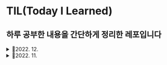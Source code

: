 # TIL(Today I Learned)

## 하루 공부한 내용을 간단하게 정리한 레포입니다

<details>
<summary>📅2022. 12.</summary>
<div markdown="1">

- [TIL 2022.12.4.(일)-typealias](https://github.com/fatherLeon/TIL/blob/main/2022.12/TIL%202022.12.4.(일).md)

- [TIL 2022.12.5.(월)-String](https://github.com/fatherLeon/TIL/blob/main/2022.12/TIL%202022.12.5.(월).md)

- [TIL 2022.12.7.(수)-ARC(Unowned References))](https://github.com/fatherLeon/TIL/blob/main/2022.12/TIL%202022.12.7.(수).md)

- [TIL 2022.12.13.(화)- Reduce](https://github.com/fatherLeon/TIL/blob/main/2022.12/TIL%20%202022.12.13.(화).md)

</div>
</details>


<details>
<summary>📅2022. 11.</summary>
<div markdown="1">

- [TIL 2022.11.6.(일)](https://github.com/fatherLeon/TIL/blob/main/2022.11/TIL%202022.11.6.(일).md)
- [TIL 2022.11.7.(월)](https://github.com/fatherLeon/TIL/blob/main/2022.11/TIL%202022.11.7.(월).md)
- [TIL 2022.11.8.(화)](https://github.com/fatherLeon/TIL/blob/main/2022.11/TIL%202022.11.8.(화).md)
- [TIL 2022.11.9.(수)](https://github.com/fatherLeon/TIL/blob/main/2022.11/TIL%202022.11.9.(수).md)
- [TIL 2022.11.11.(금)](https://github.com/fatherLeon/TIL/blob/main/2022.11/TIL%202022.11.11.(금).md)
- [TIL 2022.11.13.(일)](https://github.com/fatherLeon/TIL/blob/main/2022.11/TIL%202022.11.13.(일).md)
- [TIL 2022.11.14.(월)](https://github.com/fatherLeon/TIL/blob/main/2022.11/TIL%202022.11.14.(월).md)
- [TIL 2022.11.16.(수)](https://github.com/fatherLeon/TIL/blob/main/2022.11/TIL%202022.11.16.(수).md)
- [TIL 2022.11.17.(목)](https://github.com/fatherLeon/TIL/blob/main/2022.11/TIL%202022.11.17.(목).md)

- [TIL 2022.11.18.(금)](https://github.com/fatherLeon/TIL/blob/main/2022.11/TIL%202022.11.18.(금).md)

- [TIL 2022.11.19.(토)](https://github.com/fatherLeon/TIL/blob/main/2022.11/TIL%202022.11.19.(토).md)

- [TIL 2022.11.20.(일)](https://github.com/fatherLeon/TIL/blob/main/2022.11/TIL%202022.11.20.(일).md)

- [TIL 2022.11.24.(목)](https://github.com/fatherLeon/TIL/blob/main/2022.11/TIL%202022.11.24.(목).md)

- [TIL 2022.11.25.(금)](https://github.com/fatherLeon/TIL/blob/main/2022.11/TIL%202022.11.25.(금).md)

- [TIL 2022.11.26.(토)](https://github.com/fatherLeon/TIL/blob/main/2022.11/TIL%202022.11.26.(토).md)

- [TIL 2022.11.28.(월)](https://github.com/fatherLeon/TIL/blob/main/2022.11/TIL%202022.11.28.(월).md)

- [TIL 2022.11.29.(화)](https://github.com/fatherLeon/TIL/blob/main/2022.11/TIL%202022.11.29.(화).md)
</div>
</details>
